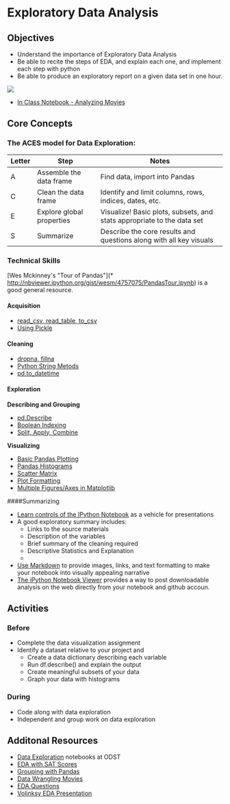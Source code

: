 # Exploratory Data Analysis


## Objectives
* Understand the importance of Exploratory Data Analysis
* Be able to recite the steps of EDA, and explain each one, and implement each step with python
* Be able to produce an exploratory report on a given data set in one hour.

![](http://note.io/1reXFRC)

* [In Class Notebook - Analyzing Movies](http://nbviewer.ipython.org/github/TeachingDataScience/data-science-course/blob/forstudentviewing/06_EDA/06_EDA_Main_Notebook.ipynb)

## Core Concepts

### The ACES model for Data Exploration:

Letter | Step | Notes
------ | ---- | -----------
A | Assemble the data frame | Find data, import into Pandas
C | Clean the data frame | Identify and limit columns, rows, indices, dates, etc.
E | Explore global properties | Visualize!  Basic plots, subsets, and stats appropriate to the data set
S | Summarize | Describe the core results and questions along with all key visuals

### Technical Skills

[Wes Mckinney's "Tour of Pandas"](* http://nbviewer.ipython.org/gist/wesm/4757075/PandasTour.ipynb) is a good general resource.

#### Acquisition

* [read_csv, read_table, to_csv](http://pandas.pydata.org/pandas-docs/stable/io.html)
* [Using Pickle](https://wiki.python.org/moin/UsingPickle)
  

#### Cleaning

* [dropna, fillna](http://pandas.pydata.org/pandas-docs/stable/missing_data.html#missing-data-basics)
* [Python String Metods](https://docs.python.org/2/library/stdtypes.html#string-methods)
* [pd.to_datetime](http://pandas.pydata.org/pandas-docs/stable/timeseries.html#time-series-date-functionality)


#### Exploration

**Describing and Grouping**

* [pd.Describe](http://pandas.pydata.org/pandas-docs/stable/basics.html)
* [Boolean Indexing](http://pandas.pydata.org/pandas-docs/stable/indexing.html#boolean-indexing)
* [Split, Apply, Combine](http://pandas.pydata.org/pandas-docs/stable/groupby.html)
 
**Visualizing**

* [Basic Pandas Plotting](http://pandas.pydata.org/pandas-docs/stable/visualization.html#basic-plotting-plot)
* [Pandas Histograms](http://pandas.pydata.org/pandas-docs/stable/visualization.html#histograms)
* [Scatter Matrix](http://pandas.pydata.org/pandas-docs/stable/visualization.html#scatter-matrix-plot)
* [Plot Formatting](http://pandas.pydata.org/pandas-docs/stable/visualization.html#plot-formatting)
* [Multiple Figures/Axes in Matplotlib](http://matplotlib.org/users/pyplot_tutorial.html#working-with-multiple-figures-and-axes)



####Summarizing

* [Learn controls of the IPython Notebook](http://nbviewer.ipython.org/github/ipython/ipython/blob/2.x/examples/Notebook/Index.ipynb) as a vehicle for presentations
* A good exploratory summary includes:
	* Links to the source materials
	* Description of the variables
	* Brief summary of the cleaning required
	* Descriptive Statistics and Explanation
	* 
* [Use Markdown](http://daringfireball.net/projects/markdown/syntax) to provide images, links, and text formatting to make your notebook into visually appealing narrative
* [The iPython Notebook Viewer](http://nbviewer.ipython.org/) provides a way to post downloadable analysis on the web directly from your notebook and github accoun.






## Activities

### Before
* Complete the data visualization assignment
* Identify a dataset relative to your project and
   * Create a data dictionary describing each variable
   * Run df.describe() and explain the output
   * Create meaningful subsets of your data
   * Graph your data with histograms
 

### During

* Code along with data exploration
* Independent and group work on data exploration



## Additonal Resources

* [Data Exploration](https://sourcegraph.com/github.com/alpinedatalabs/ODST@master/.tree/notebooks) notebooks at ODST
* [EDA with SAT Scores](http://blog.kaggle.com/2013/01/17/getting-started-with-pandas-predicting-sat-scores-for-new-york-city-schools/)
* [Grouping with Pandas](http://pandas.pydata.org/pandas-docs/dev/groupby.html)
* [Data Wrangling Movies](http://nbviewer.ipython.org/github/cs109/content/blob/master/lec_04_wrangling.ipynb)
* [EDA Questions](http://www.itl.nist.gov/div898/handbook/eda/section3/eda32.htm)
* [Volinksy EDA Presentation](https://www.google.com/url?sa=t&rct=j&q=&esrc=s&source=web&cd=1&cad=rja&uact=8&ved=0CCYQFjAA&url=http%3A%2F%2Fwww2.research.att.com%2F~volinsky%2FDataMining%2FColumbia2011%2FSlides%2FTopic2-EDAViz.ppt&ei=VA9QU6ODNu2zsASDooCoAQ&usg=AFQjCNEnkeQXZF7l5fIrUGFIrX48qMYUPw&bvm=bv.64764171,d.cWc)
